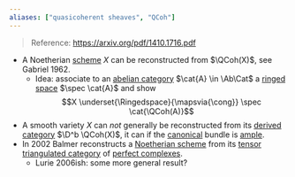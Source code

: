 ```yaml
---
aliases: ["quasicoherent sheaves", "QCoh"]
---
```


> Reference: <https://arxiv.org/pdf/1410.1716.pdf>

- A Noetherian [scheme](scheme.md) $X$ can be reconstructed from $\QCoh(X)$, see Gabriel 1962.
	- Idea: associate to an [abelian category](abelian%20category.md) $\cat{A} \in \Ab\Cat$ a [ringed space](ringed%20space.md) $\spec \cat{A}$ and show 
	$$X \underset{\Ringedspace}{\mapsvia{\cong}} \spec \cat{\QCoh(A)}$$
- A smooth variety $X$ can *not* generally be reconstructed from its [derived category](derived%20category.md) $\D^b \QCoh(X)$, it can if the [canonical](canonical%20bundle.md) bundle is [ample](ample%20bundle.md).
- In 2002 Balmer reconstructs a [Noetherian scheme](Noetherian%20scheme)
from its [tensor triangulated category](tensor%20triangulated%20category) of [perfect complexes](perfect%20complexes.md).
	- Lurie 2006ish: some more general result?